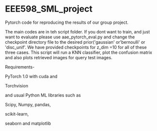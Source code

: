 # EEE598_SML_project
Pytorch code for reproducing the results of our group project.

The main codes are in teh script folder. If you dont want to train, and just want to evaluate please use aae_pytorch_eval.py and change the checkpoint directory file to the desired prior('gaussian' or'bernoulli' or 'disc_unif'.
We have provided checkpoints for z_dim =10 for all of these three cases.
This script will run a KNN classifier, plot the confusion matrix and also plots retrieved images for query test images.



Requirements- 

PyTorch 1.0  with cuda and 

Torchvision

and usual Python ML libraries such as  

Scipy, Numpy, pandas,

scikit-learn, 

seaborn and matplotlib


